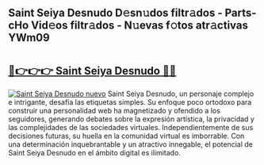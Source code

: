 ## Saint Seiya Desnudo D𝚎sn𝚞dos filtr𝚊dos - Parts-cHo Vid𝚎os filtr𝚊dos - N𝚞evas f𝚘tos atr𝚊ctivas YWm09

# <h2><a href="http://mb9gioc.tromn.icu/?c=Saint+Seiya+Desnudo">🔗👉👉👉 Saint Seiya Desnudo 🔗🔗</a></h2>

[![Saint Seiya Desnudo nuevo](https://i.imgur.com/pEAQMta.gif)](http://mb9gioc.tromn.icu/?c=Saint+Seiya+Desnudo)
Saint Seiya Desnudo, un personaje complejo e intrigante, desafía las etiquetas simples. Su enfoque poco ortodoxo para construir una personalidad web ha magnetizado y ofendido a los seguidores, generando debates sobre la expresión artística, la privacidad y las complejidades de las sociedades virtuales. Independientemente de sus decisiones futuras, su huella en la comunidad virtual es imborrable. Con una determinación inquebrantable y un atractivo innegable, el potencial de Saint Seiya Desnudo en el ámbito digital es ilimitado.
